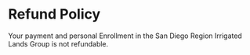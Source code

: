 # Refund Policy

Your payment and personal Enrollment in the San Diego Region Irrigated Lands Group is not refundable.
